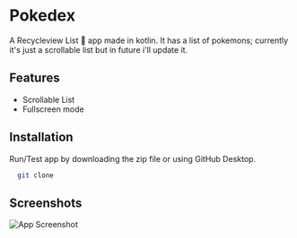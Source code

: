 
# Pokedex

A Recycleview List 📃 app made in kotlin. It has a list of pokemons; currently it's just a scrollable list but in future i'll update it. 


## Features

- Scrollable List
- Fullscreen mode



## Installation

Run/Test app by downloading the zip file or using GitHub Desktop.

```bash
  git clone 
```
    
## Screenshots

![App Screenshot](https://via.placeholder.com/468x300?text=App+Screenshot+Here)

